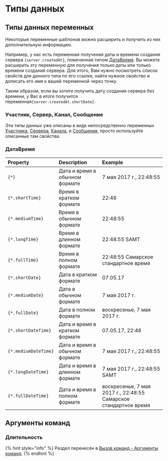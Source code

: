 # Типы данных

## Типы данных переменных

Некоторые переменные шаблонов можно расширить и получить из них дополнительную информацию.

Например, у нас есть переменная получения даты и времени создания сервера `{server.createdAt}`, помеченная типом [ДатаВремя](data-types.md#datavremya). Вы можете расширить эту переменную для получения только даты или только времени создания сервера. Для этого, Вам нужно посмотреть список свойств для данного типа по его ссылке, найти нужное свойство и дописать его имя к вашей переменной через точку.

Таким образом, если вы хотите получить дату создания сервера без времени, у Вас в итоге получится переменная`{server.createdAt.shortDate}`.

### Участник, Сервер, Канал, Сообщение

Эти типы данных уже описаны в виде непосредственно переменных [Участника](./#uchastnik), [Сервера](./#server), [Канала](./#kanal), и [Сообщения](./#message), просто используйте описанные там свойства.

### ДатаВремя

| Property | Description | Example |
| :--- | :--- | :--- |
| `{*}` | Дата и время в обычном формате | 7 мая 2017 г., 22:48:55 |
| `{*.shortTime}` | Время в кратком формате | 22:48 |
| `{*.mediumTime}` | Время в обычном формате | 22:48:55 |
| `{*.longTime}` | Время в длинном формате | 22:48:55 SAMT |
| `{*.fullTime}` | Время в полном формате | 22:48:55 Самарское стандартное время |
| `{*.shortDate}` | Дата в кратком формате | 07.05.17 |
| `{*.mediumDate}` | Дата в обычном формате | 7 мая 2017 г. |
| `{*.fullDate}` | Дата в полном формате | воскресенье, 7 мая 2017 г. |
| `{*.shortDateTime}` | Дата и время в кратком формате | 07.05.17, 22:48 |
| `{*.mediumDateTime}` | Дата и время в обычном формате | 7 мая 2017 г., 22:48:55 |
| `{*.longDateTime}` | Дата и время в длинном формате | 7 мая 2017 г., 22:48:55 SAMT |
| `{*.fullDateTime}` | Дата и время в полном формате | воскресенье, 7 мая 2017 г., 22:48:55 Самарское стандартное время |

## Аргументы команд

### Длительность

{% hint style="info" %}
Раздел перенесён в [Вызов команд - Аргументы команд](../../cmd/invoke/arguments.md#duration).
{% endhint %}

